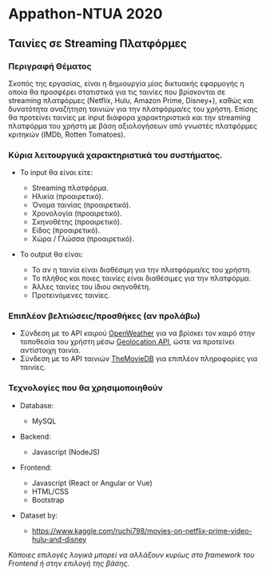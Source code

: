 # Appathon-NTUA 2020

## Ταινίες σε Streaming Πλατφόρμες

### Περιγραφή Θέματος
Σκοπός της εργασίας, είναι η δημιουργία μίας δικτυακής εφαρμογής η οποία θα προσφέρει στατιστικά για τις ταινίες που βρίσκονται σε streaming πλατφόρμες (Netflix, Hulu, Amazon Prime, Disney+), καθώς και δυνατότητα αναζήτηση ταινιών για την πλατφόρμα/ες του χρήστη. Επίσης θα προτείνει ταινίες με input διάφορα χαρακτηριστικά και την streaming πλατφόρμα του χρήστη με βάση αξιολογήσεων από γνωστές πλατφόρμες κριτηκών (IMDb, Rotten Tomatoes).

### Κύρια λειτουργικά χαρακτηριστικά του συστήματος.
- Το input θα είναι είτε:
  - Streaming πλατφόρμα.
  - Ηλικία (προαιρετικό).
  - Όνομα ταινίας (προαιρετικό).
  - Χρονολογία (προαιρετικό).
  - Σκηνοθέτης (προαιρετικό).
  - Είδος (προαιρετικό).
  - Χώρα / Γλώσσα (προαιρετικό).

- Το output θα είναι:
  - Το αν η ταινία είναι διαθέσιμη για την πλατφόρμα/ες του χρήστη.
  - Το πλήθος και ποιες ταινίες είναι διαθέσιμες για την πλατφόρμα.
  - Άλλες ταινίες του ίδιου σκηνοθέτη.
  - Προτεινόμενες ταινίες.

### Επιπλέον βελτιώσεις/προσθήκες (αν προλάβω)
- Σύνδεση με το API καιρού [OpenWeather](https://openweathermap.org/api) για να βρίσκει τον καιρό στην τοποθεσία του χρήστη μέσω [Geolocation API](https://developer.mozilla.org/en-US/docs/Web/API/Geolocation_API), ώστε να προτείνει αντίστοιχη ταινία.
- Σύνδεση με το API ταινιών [TheMovieDB](https://developers.themoviedb.org/3) για επιπλέον πληροφορίες για ταινίες.

### Τεχνολογίες που θα χρησιμοποιηθούν
- Database:
  - MySQL
- Backend:
  - Javascript (NodeJS)
- Frontend:
  - Javascript (React or Angular or Vue)
  - HTML/CSS
  - Bootstrap

- Dataset by:
  - https://www.kaggle.com/ruchi798/movies-on-netflix-prime-video-hulu-and-disney

*Κάποιες επιλογές λογικά μπορεί να αλλάξουν κυρίως στο framework του Frontend ή στην επιλογή της βάσης.*

